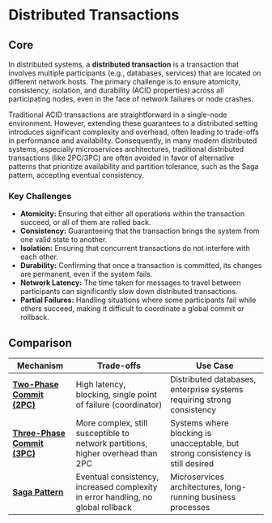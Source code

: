 # Distributed Transactions

## Core

In distributed systems, a **distributed transaction** is a transaction that involves multiple participants (e.g., databases, services) that are located on different network hosts. The primary challenge is to ensure atomicity, consistency, isolation, and durability (ACID properties) across all participating nodes, even in the face of network failures or node crashes.

Traditional ACID transactions are straightforward in a single-node environment. However, extending these guarantees to a distributed setting introduces significant complexity and overhead, often leading to trade-offs in performance and availability. Consequently, in many modern distributed systems, especially microservices architectures, traditional distributed transactions (like 2PC/3PC) are often avoided in favor of alternative patterns that prioritize availability and partition tolerance, such as the Saga pattern, accepting eventual consistency.

### Key Challenges

-   **Atomicity:** Ensuring that either all operations within the transaction succeed, or all of them are rolled back.
-   **Consistency:** Guaranteeing that the transaction brings the system from one valid state to another.
-   **Isolation:** Ensuring that concurrent transactions do not interfere with each other.
-   **Durability:** Confirming that once a transaction is committed, its changes are permanent, even if the system fails.
-   **Network Latency:** The time taken for messages to travel between participants can significantly slow down distributed transactions.
-   **Partial Failures:** Handling situations where some participants fail while others succeed, making it difficult to coordinate a global commit or rollback.

## Comparison

| Mechanism | Trade-offs | Use Case |
|---|---|---|
| **[Two-Phase Commit (2PC)](./two-phase-commit)** | High latency, blocking, single point of failure (coordinator) | Distributed databases, enterprise systems requiring strong consistency |
| **[Three-Phase Commit (3PC)](./three-phase-commit)** | More complex, still susceptible to network partitions, higher overhead than 2PC | Systems where blocking is unacceptable, but strong consistency is still desired |
| **[Saga Pattern](./saga-pattern)** | Eventual consistency, increased complexity in error handling, no global rollback | Microservices architectures, long-running business processes |